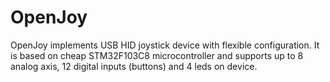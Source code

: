 # OpenJoy
OpenJoy implements USB HID joystick device with flexible configuration. It is based on cheap STM32F103C8 microcontroller and supports up to 8 analog axis, 12 digital inputs (buttons) and 4 leds on device.

